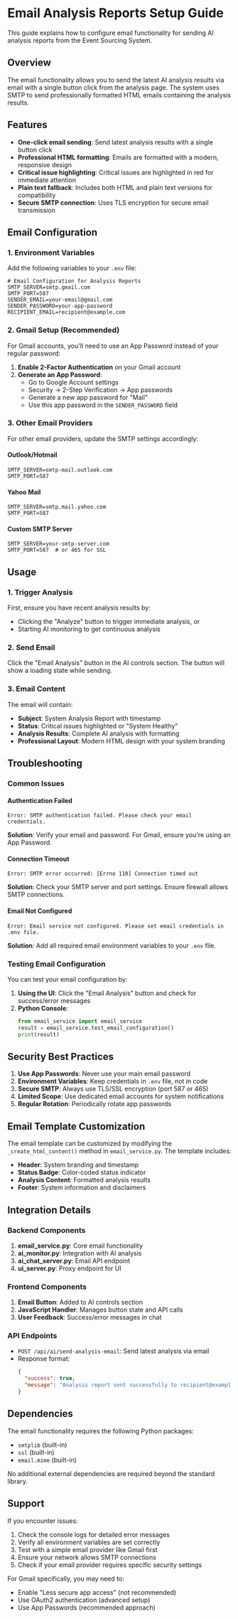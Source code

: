 # Email Analysis Reports Setup Guide

This guide explains how to configure email functionality for sending AI analysis reports from the Event Sourcing System.

## Overview

The email functionality allows you to send the latest AI analysis results via email with a single button click from the analysis page. The system uses SMTP to send professionally formatted HTML emails containing the analysis results.

## Features

- **One-click email sending**: Send latest analysis results with a single button click
- **Professional HTML formatting**: Emails are formatted with a modern, responsive design
- **Critical issue highlighting**: Critical issues are highlighted in red for immediate attention
- **Plain text fallback**: Includes both HTML and plain text versions for compatibility
- **Secure SMTP connection**: Uses TLS encryption for secure email transmission

## Email Configuration

### 1. Environment Variables

Add the following variables to your `.env` file:

```env
# Email Configuration for Analysis Reports
SMTP_SERVER=smtp.gmail.com
SMTP_PORT=587
SENDER_EMAIL=your-email@gmail.com
SENDER_PASSWORD=your-app-password
RECIPIENT_EMAIL=recipient@example.com
```

### 2. Gmail Setup (Recommended)

For Gmail accounts, you'll need to use an App Password instead of your regular password:

1. **Enable 2-Factor Authentication** on your Gmail account
2. **Generate an App Password**:
   - Go to Google Account settings
   - Security → 2-Step Verification → App passwords
   - Generate a new app password for "Mail"
   - Use this app password in the `SENDER_PASSWORD` field

### 3. Other Email Providers

For other email providers, update the SMTP settings accordingly:

#### Outlook/Hotmail
```env
SMTP_SERVER=smtp-mail.outlook.com
SMTP_PORT=587
```

#### Yahoo Mail
```env
SMTP_SERVER=smtp.mail.yahoo.com
SMTP_PORT=587
```

#### Custom SMTP Server
```env
SMTP_SERVER=your-smtp-server.com
SMTP_PORT=587  # or 465 for SSL
```

## Usage

### 1. Trigger Analysis
First, ensure you have recent analysis results by:
- Clicking the "Analyze" button to trigger immediate analysis, or
- Starting AI monitoring to get continuous analysis

### 2. Send Email
Click the "Email Analysis" button in the AI controls section. The button will show a loading state while sending.

### 3. Email Content
The email will contain:
- **Subject**: System Analysis Report with timestamp
- **Status**: Critical issues highlighted or "System Healthy"
- **Analysis Results**: Complete AI analysis with formatting
- **Professional Layout**: Modern HTML design with your system branding

## Troubleshooting

### Common Issues

#### Authentication Failed
```
Error: SMTP authentication failed. Please check your email credentials.
```
**Solution**: Verify your email and password. For Gmail, ensure you're using an App Password.

#### Connection Timeout
```
Error: SMTP error occurred: [Errno 110] Connection timed out
```
**Solution**: Check your SMTP server and port settings. Ensure firewall allows SMTP connections.

#### Email Not Configured
```
Error: Email service not configured. Please set email credentials in .env file.
```
**Solution**: Add all required email environment variables to your `.env` file.

### Testing Email Configuration

You can test your email configuration by:

1. **Using the UI**: Click the "Email Analysis" button and check for success/error messages
2. **Python Console**: 
   ```python
   from email_service import email_service
   result = email_service.test_email_configuration()
   print(result)
   ```

## Security Best Practices

1. **Use App Passwords**: Never use your main email password
2. **Environment Variables**: Keep credentials in `.env` file, not in code
3. **Secure SMTP**: Always use TLS/SSL encryption (port 587 or 465)
4. **Limited Scope**: Use dedicated email accounts for system notifications
5. **Regular Rotation**: Periodically rotate app passwords

## Email Template Customization

The email template can be customized by modifying the `_create_html_content()` method in `email_service.py`. The template includes:

- **Header**: System branding and timestamp
- **Status Badge**: Color-coded status indicator
- **Analysis Content**: Formatted analysis results
- **Footer**: System information and disclaimers

## Integration Details

### Backend Components

1. **email_service.py**: Core email functionality
2. **ai_monitor.py**: Integration with AI analysis
3. **ai_chat_server.py**: Email API endpoint
4. **ui_server.py**: Proxy endpoint for UI

### Frontend Components

1. **Email Button**: Added to AI controls section
2. **JavaScript Handler**: Manages button state and API calls
3. **User Feedback**: Success/error messages in chat

### API Endpoints

- `POST /api/ai/send-analysis-email`: Send latest analysis via email
- Response format:
  ```json
  {
    "success": true,
    "message": "Analysis report sent successfully to recipient@example.com"
  }
  ```

## Dependencies

The email functionality requires the following Python packages:
- `smtplib` (built-in)
- `ssl` (built-in)
- `email.mime` (built-in)

No additional external dependencies are required beyond the standard library.

## Support

If you encounter issues:

1. Check the console logs for detailed error messages
2. Verify all environment variables are set correctly
3. Test with a simple email provider like Gmail first
4. Ensure your network allows SMTP connections
5. Check if your email provider requires specific security settings

For Gmail specifically, you may need to:
- Enable "Less secure app access" (not recommended)
- Use OAuth2 authentication (advanced setup)
- Use App Passwords (recommended approach)
